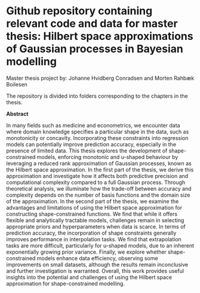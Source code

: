 # Github repository containing relevant code and data for master thesis: Hilbert space approximations of Gaussian processes in Bayesian modelling 

Master thesis project by:
Johanne Hvidberg Conradsen and Morten Rahbæk Boilesen

The repository is divided into folders corresponding to the chapters in the thesis. 


**Abstract**

In many fields such as medicine and econometrics, we encounter data where domain knowledge specifies a particular shape in the data, such as monotonicity or concavity. Incorporating these constraints into regression models can potentially improve prediction accuracy, especially in the presence of limited data. This thesis explores the development of shape-constrained models, enforcing monotonic and u-shaped behaviour by leveraging a reduced rank approximation of Gaussian processes, known as the Hilbert space approximation. In the first part of the thesis, we derive this approximation and investigate how it affects both predictive precision and computational complexity compared to a full Gaussian process. Through theoretical analysis, we illuminate how the trade-off between accuracy and complexity depends on the number of basis functions and the domain size of the approximation. In the second part of the thesis, we examine the advantages and limitations of using the Hilbert space approximation for constructing shape-constrained functions. We find that while it offers flexible and analytically tractable models, challenges remain in selecting appropriate priors and hyperparameters when data is scarce. In terms of prediction accuracy, the incorporation of shape constraints generally improves performance in interpolation tasks. We find that extrapolation tasks are more difficult, particularly for u-shaped models, due to an inherent exponentially growing prior variance. Finally, we explore whether shape-constrained models enhance data efficiency, observing some improvements on small datasets, although the results remain inconclusive and further investigation is warranted. Overall, this work provides useful insights into the potential and challenges of using the Hilbert space approximation for shape-constrained modelling.
